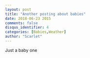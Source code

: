 ```yaml
---
layout: post
title: "Another posting about babies"
date: 2018-06-23 2015
comments: false
disqus_identifier: 4
categories: [Babies,Weather]
author: "Scarlet"
---
```


Just a baby one